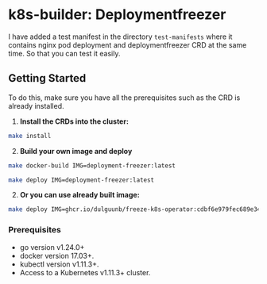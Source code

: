 # k8s-builder: Deploymentfreezer

I have added a test manifest in the directory `test-manifests` where it contains nginx pod deployment and deploymentfreezer CRD at the same time. So that you can test it easily.

## Getting Started

To do this, make sure you have all the prerequisites such as the CRD is already installed.

1) **Install the CRDs into the cluster:**

```sh
make install
```

2) **Build your own image and deploy**

```sh
make docker-build IMG=deployment-freezer:latest
```

```sh
make deploy IMG=deployment-freezer:latest
```

2) **Or you can use already built image:**

```sh
make deploy IMG=ghcr.io/dulguunb/freeze-k8s-operator:cdbf6e979fec689e3405440088b76c16821ff080
```

### Prerequisites
- go version v1.24.0+
- docker version 17.03+.
- kubectl version v1.11.3+.
- Access to a Kubernetes v1.11.3+ cluster.

